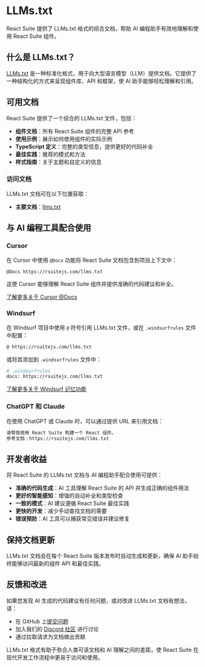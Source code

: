 # LLMs.txt

React Suite 提供了 LLMs.txt 格式的综合文档，帮助 AI 编程助手有效地理解和使用 React Suite 组件。

## 什么是 LLMs.txt？

[LLMs.txt](https://llmstxt.org/) 是一种标准化格式，用于向大型语言模型（LLM）提供文档。它提供了一种结构化的方式来呈现组件库、API 和框架，使 AI 助手能够轻松理解和引用。

## 可用文档

React Suite 提供了一个综合的 LLMs.txt 文件，包括：

- **组件文档**：所有 React Suite 组件的完整 API 参考
- **使用示例**：展示如何使用组件的实际示例
- **TypeScript 定义**：完整的类型信息，提供更好的代码补全
- **最佳实践**：推荐的模式和方法
- **样式指南**：关于主题和自定义的信息

### 访问文档

LLMs.txt 文档可在以下位置获取：

- **主要文档**：[llms.txt](/llms.txt)

## 与 AI 编程工具配合使用

### Cursor

在 Cursor 中使用 `@Docs` 功能将 React Suite 文档包含到项目上下文中：

```bash
@Docs https://rsuitejs.com/llms.txt
```

这使 Cursor 能够理解 React Suite 组件并提供准确的代码建议和补全。

[了解更多关于 Cursor @Docs](https://docs.cursor.com/context/@-symbols/@-docs)

### Windsurf

在 Windsurf 项目中使用 `@` 符号引用 LLMs.txt 文件，或在 `.windsurfrules` 文件中配置：

```bash
@ https://rsuitejs.com/llms.txt
```

或将其添加到 `.windsurfrules` 文件中：

```bash
# .windsurfrules
docs: https://rsuitejs.com/llms.txt
```

[了解更多关于 Windsurf 记忆功能](https://docs.codeium.com/windsurf/memories)

### ChatGPT 和 Claude

在使用 ChatGPT 或 Claude 时，可以通过提供 URL 来引用文档：

```bash
请帮我使用 React Suite 构建一个 React 组件。
参考文档：https://rsuitejs.com/llms.txt
```

## 开发者收益

将 React Suite 的 LLMs.txt 文档与 AI 编程助手配合使用可提供：

- **准确的代码生成**：AI 工具理解 React Suite 的 API 并生成正确的组件用法
- **更好的智能感知**：增强的自动补全和类型检查
- **一致的模式**：AI 建议遵循 React Suite 最佳实践
- **更快的开发**：减少手动查找文档的需要
- **错误预防**：AI 工具可以捕获常见错误并建议修复

## 保持文档更新

LLMs.txt 文档会在每个 React Suite 版本发布时自动生成和更新，确保 AI 助手始终能够访问最新的组件 API 和最佳实践。

## 反馈和改进

如果您发现 AI 生成的代码建议有任何问题，或对改进 LLMs.txt 文档有想法，请：

- 在 GitHub 上[提交问题](https://github.com/rsuite/rsuite/issues)
- 加入我们的 [Discord 社区](https://discord.gg/R8mnjwh) 进行讨论
- 通过拉取请求为文档做出贡献

LLMs.txt 格式有助于弥合人类可读文档和 AI 理解之间的差距，使 React Suite 在现代开发工作流程中更易于访问和使用。
